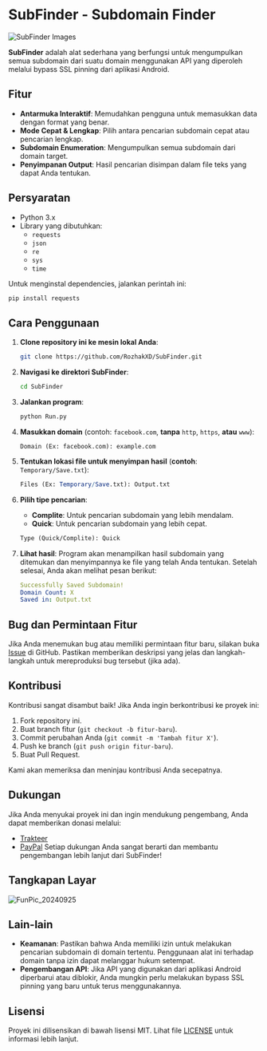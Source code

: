# SubFinder - Subdomain Finder
![SubFinder Images](https://github.com/user-attachments/assets/7442e55c-cde8-4edf-98c0-d4edd917eb3b)

**SubFinder** adalah alat sederhana yang berfungsi untuk mengumpulkan semua subdomain dari suatu domain menggunakan API yang diperoleh melalui bypass SSL pinning dari aplikasi Android.

## Fitur

- **Antarmuka Interaktif**: Memudahkan pengguna untuk memasukkan data dengan format yang benar.
- **Mode Cepat & Lengkap**: Pilih antara pencarian subdomain cepat atau pencarian lengkap.
- **Subdomain Enumeration**: Mengumpulkan semua subdomain dari domain target.
- **Penyimpanan Output**: Hasil pencarian disimpan dalam file teks yang dapat Anda tentukan.

## Persyaratan

- Python 3.x
- Library yang dibutuhkan:
  - `requests`
  - `json`
  - `re`
  - `sys`
  - `time`

Untuk menginstal dependencies, jalankan perintah ini:

```bash
pip install requests
```

## Cara Penggunaan
1. **Clone repository ini ke mesin lokal Anda**:
    ```bash
    git clone https://github.com/RozhakXD/SubFinder.git
    ```

2. **Navigasi ke direktori SubFinder**:
    ```bash
    cd SubFinder
    ```
3. **Jalankan program**:
    ```bash
    python Run.py
    ```
4. **Masukkan domain** (contoh: `facebook.com`, **tanpa** `http`, `https`, **atau** `www`):
    ```less
    Domain (Ex: facebook.com): example.com
    ```
5. **Tentukan lokasi file untuk menyimpan hasil** (**contoh**: `Temporary/Save.txt`):
    ```mathematica
    Files (Ex: Temporary/Save.txt): Output.txt
    ```
6. **Pilih tipe pencarian**:
    - **Complite**: Untuk pencarian subdomain yang lebih mendalam.
    - **Quick**: Untuk pencarian subdomain yang lebih cepat.

    ```graphql
    Type (Quick/Complite): Quick
    ```
7. **Lihat hasil**: Program akan menampilkan hasil subdomain yang ditemukan dan menyimpannya ke file yang telah Anda tentukan. Setelah selesai, Anda akan melihat pesan berikut:
    ```yaml
    Successfully Saved Subdomain!
    Domain Count: X
    Saved in: Output.txt
    ```

## Bug dan Permintaan Fitur
Jika Anda menemukan bug atau memiliki permintaan fitur baru, silakan buka [Issue](https://github.com/RozhakXD/SubFinder/issues) di GitHub. Pastikan memberikan deskripsi yang jelas dan langkah-langkah untuk mereproduksi bug tersebut (jika ada).

## Kontribusi
Kontribusi sangat disambut baik! Jika Anda ingin berkontribusi ke proyek ini:

1. Fork repository ini.
2. Buat branch fitur (`git checkout -b fitur-baru`).
3. Commit perubahan Anda (`git commit -m 'Tambah fitur X'`).
4. Push ke branch (`git push origin fitur-baru`).
5. Buat Pull Request.

Kami akan memeriksa dan meninjau kontribusi Anda secepatnya.

## Dukungan
Jika Anda menyukai proyek ini dan ingin mendukung pengembang, Anda dapat memberikan donasi melalui:

- [Trakteer](https://trakteer.id/rozhak_official/tip)
- [PayPal](https://paypal.me/rozhak9)
Setiap dukungan Anda sangat berarti dan membantu pengembangan lebih lanjut dari SubFinder!

## Tangkapan Layar
![FunPic_20240925](https://github.com/user-attachments/assets/7b3a12d9-ab2d-43a6-9e4f-cda9d9a0a559)

## Lain-lain
- **Keamanan**: Pastikan bahwa Anda memiliki izin untuk melakukan pencarian subdomain di domain tertentu. Penggunaan alat ini terhadap domain tanpa izin dapat melanggar hukum setempat.
- **Pengembangan API**: Jika API yang digunakan dari aplikasi Android diperbarui atau diblokir, Anda mungkin perlu melakukan bypass SSL pinning yang baru untuk terus menggunakannya.

## Lisensi
Proyek ini dilisensikan di bawah lisensi MIT. Lihat file [LICENSE](https://github.com/RozhakXD/SubFinder?tab=MIT-1-ov-file) untuk informasi lebih lanjut.
